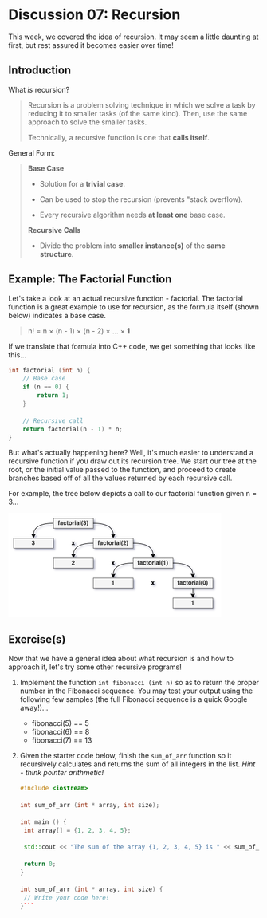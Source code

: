 # Discussion 07: Recursion

This week, we covered the idea of recursion. It may seem a little daunting at first, but rest assured it becomes easier over time!

## Introduction

What *is* recursion?

> Recursion is a problem solving technique in which we solve a task by reducing it to smaller tasks (of the same kind). Then, use the same approach to solve the smaller tasks.
>
> Technically, a recursive function is one that **calls itself**.

General Form:

> **Base Case**
>
> - Solution for a **trivial case**.
>
> - Can be used to stop the recursion (prevents "stack overflow).
>
> - Every recursive algorithm needs **at least one** base case.
>
> **Recursive Calls**
>
> - Divide the problem into **smaller instance(s)** of the **same structure**.

## Example: The Factorial Function

Let's take a look at an actual recursive function - factorial. The factorial function is a great example to use for recursion, as the formula itself (shown below) indicates a base case.

> n! = n × (n - 1) × (n - 2) × ... × **1**

If we translate that formula into C++ code, we get something that looks like this...

```c++
int factorial (int n) {
    // Base case
    if (n == 0) {
        return 1;
    }

    // Recursive call
    return factorial(n - 1) * n;
}
```

But what's actually happening here? Well, it's much easier to understand a recursive function if you draw out its recursion tree. We start our tree at the root, or the initial value passed to the function, and proceed to create branches based off of all the values returned by each recursive call.

For example, the tree below depicts a call to our factorial function given n = 3...

![Recursive Tree](Images/tree.png)

## Exercise(s)

Now that we have a general idea about what recursion is and how to approach it, let's try some other recursive programs!

1. Implement the function ``int fibonacci (int n)`` so as to return the proper number in the Fibonacci sequence. You may test your output using the following few samples (the full Fibonacci sequence is a quick Google away!)...
    - fibonacci(5) == 5
    - fibonacci(6) == 8
    - fibonacci(7) == 13

2. Given the starter code below, finish the ``sum_of_arr`` function so it recursively calculates and returns the sum of all integers in the list. *Hint - think pointer arithmetic!*

   ```c++
   #include <iostream>
   
   int sum_of_arr (int * array, int size);

   int main () {
    int array[] = {1, 2, 3, 4, 5};
    
    std::cout << "The sum of the array {1, 2, 3, 4, 5} is " << sum_of_arr(array, 5) << std::endl;
    
    return 0;
   }

   int sum_of_arr (int * array, int size) {
    // Write your code here!
   }```
